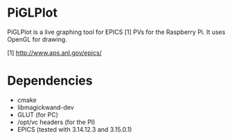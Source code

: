 PiGLPlot
========
PiGLPlot is a live graphing tool for EPICS [1] PVs for the
Raspberry Pi. It uses OpenGL for drawing.

[1] http://www.aps.anl.gov/epics/

Dependencies
============

 * cmake
 * libmagickwand-dev
 * GLUT (for PC)
 * /opt/vc headers (for the PI)
 * EPICS (tested with 3.14.12.3 and 3.15.0.1)
